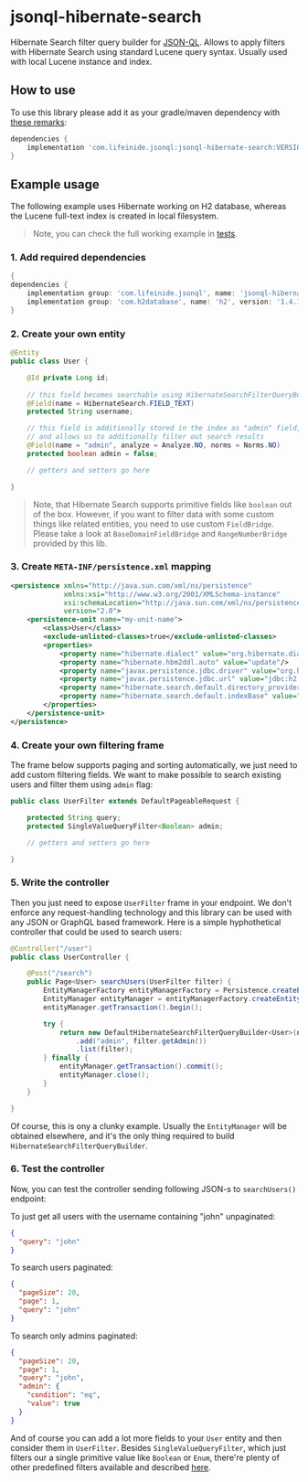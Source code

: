# jsonql-hibernate-search

Hibernate Search filter query builder for [JSON-QL](https://github.com/json-ql). Allows to apply filters with Hibernate Search using standard Lucene query syntax. Usually used with local Lucene instance and index.

## How to use

To use this library please add it as your gradle/maven dependency with [these remarks](https://github.com/json-ql/jsonql-core#how-to-use):

```groovy
dependencies {
    implementation 'com.lifeinide.jsonql:jsonql-hibernate-search:VERSION'
}
```

## Example usage

The following example uses Hibernate working on H2 database, whereas the Lucene full-text index is created in local filesystem.

> Note, you can check the full working example in [tests](src/test).

### 1. Add required dependencies

```groovy
{
dependencies {
    implementation group: 'com.lifeinide.jsonql', name: 'jsonql-hibernate-search', version: '1.0.1'
    implementation group: 'com.h2database', name: 'h2', version: '1.4.199'
}
``` 

### 2. Create your own entity

```java
@Entity
public class User {

    @Id private Long id;
    
    // this field becomes searchable using HibernateSearchFilterQueryBuilder
    @Field(name = HibernateSearch.FIELD_TEXT)  
    protected String username;

    // this field is additionally stored in the index as "admin" field, 
    // and allows us to additionally filter out search results
    @Field(name = "admin", analyze = Analyze.NO, norms = Norms.NO)  
    protected boolean admin = false;

    // getters and setters go here

}
```

> Note, that Hibernate Search supports primitive fields like `boolean` out of the box. However, if you want to filter data with some custom things like related entities, you need to use custom `FieldBridge`. Please take a look at `BaseDomainFieldBridge` and `RangeNumberBridge` provided by this lib.

### 3. Create `META-INF/persistence.xml` mapping

```xml
<persistence xmlns="http://java.sun.com/xml/ns/persistence"
			 xmlns:xsi="http://www.w3.org/2001/XMLSchema-instance"
			 xsi:schemaLocation="http://java.sun.com/xml/ns/persistence http://java.sun.com/xml/ns/persistence/persistence_2_0.xsd"
			 version="2.0">
	<persistence-unit name="my-unit-name">
		<class>User</class>
		<exclude-unlisted-classes>true</exclude-unlisted-classes>
		<properties>
			<property name="hibernate.dialect" value="org.hibernate.dialect.H2Dialect"/>
			<property name="hibernate.hbm2ddl.auto" value="update"/>
			<property name="javax.persistence.jdbc.driver" value="org.h2.Driver"/>
			<property name="javax.persistence.jdbc.url" value="jdbc:h2:mem:test;DB_CLOSE_DELAY=-1"/>
			<property name="hibernate.search.default.directory_provider" value="filesystem"/>
			<property name="hibernate.search.default.indexBase" value="tmp"/>
		</properties>
	</persistence-unit>
</persistence>
```

### 4. Create your own filtering frame

The frame below supports paging and sorting automatically, we just need to add custom filtering fields. We want to make possible to search existing users and filter them using `admin` flag:

```java
public class UserFilter extends DefaultPageableRequest {

    protected String query;
    protected SingleValueQueryFilter<Boolean> admin;

    // getters and setters go here

}
```

### 5. Write the controller

Then you just need to expose `UserFilter` frame in your endpoint. We don't enforce any request-handling technology and this library can be used with any JSON or GraphQL based framework. Here is a simple hyphothetical controller that could be used to search users:

```java
@Controller("/user")
public class UserController {

    @Post("/search")
    public Page<User> searchUsers(UserFilter filter) {
        EntityManagerFactory entityManagerFactory = Persistence.createEntityManagerFactory("my-unit-name");
        EntityManager entityManager = entityManagerFactory.createEntityManager();
        entityManager.getTransaction().begin();

        try {
            return new DefaultHibernateSearchFilterQueryBuilder<User>(new HibernateSearch(em), User.class, filter.getQuery())
                .add("admin", filter.getAdmin())
                .list(filter);
        } finally {
            entityManager.getTransaction().commit();
            entityManager.close();
        }
    }   

}
```

Of course, this is ony a clunky example. Usually the `EntityManager` will be obtained  elsewhere, and it's the only thing required to build `HibernateSearchFilterQueryBuilder`.

### 6. Test the controller

Now, you can test the controller sending following JSON-s to `searchUsers()` endpoint:

To just get all users with the username containing "john" unpaginated:

```json
{
  "query": "john"
}
```   

To search users paginated:

```json
{
  "pageSize": 20,
  "page": 1,
  "query": "john"
}
```

To search only admins paginated:

```json
{
  "pageSize": 20,
  "page": 1,
  "query": "john",
  "admin": {
    "condition": "eq",
    "value": true  
  } 
}
```

And of course you can add a lot more fields to your `User` entity and then consider them in `UserFilter`. Besides `SingleValueQueryFilter`, which just filters our a single primitive value like `Boolean` or `Enum`, there're plenty of other predefined filters available and described [here](https://github.com/json-ql/jsonql-core).
